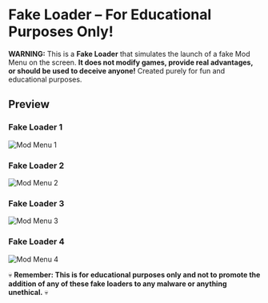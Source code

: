 # Fake Loader – For Educational Purposes Only! 

**WARNING:** This is a **Fake Loader** that simulates the launch of a fake Mod Menu on the screen. **It does not modify games, provide real advantages, or should be used to deceive anyone!** Created purely for fun and educational purposes.

##  Preview

###  Fake Loader  1
![Mod Menu 1](https://i.imgur.com/8j5y1wd.png)

### Fake Loader  2
![Mod Menu 2](https://i.imgur.com/Cot4DMD.png)

### Fake Loader  3
![Mod Menu 3](https://i.imgur.com/gjEanQ6.png)

### Fake Loader  4
![Mod Menu 4](https://i.imgur.com/pp6Tfka.png)


💀 **Remember: This is for educational purposes only and not to promote the addition of any of these fake loaders to any malware or anything unethical.** 💀
